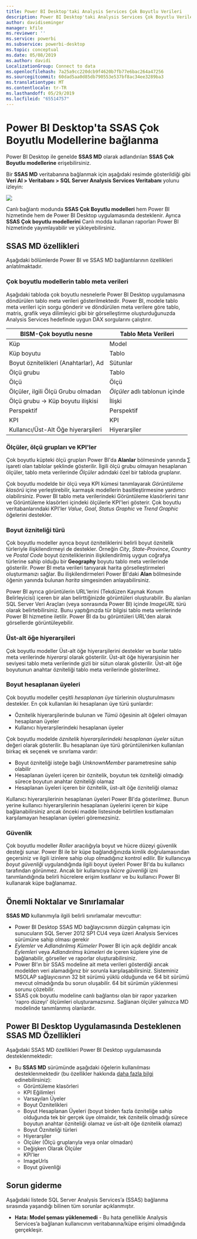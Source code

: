 ```yaml
---
title: Power BI Desktop'taki Analysis Services Çok Boyutlu Verileri
description: Power BI Desktop'taki Analysis Services Çok Boyutlu Verileri
author: davidiseminger
manager: kfile
ms.reviewer: ''
ms.service: powerbi
ms.subservice: powerbi-desktop
ms.topic: conceptual
ms.date: 05/08/2019
ms.author: davidi
LocalizationGroup: Connect to data
ms.openlocfilehash: 7a25a9cc220dcb9f4620b7fb77e6bac264a47256
ms.sourcegitcommit: 60dad5aa0d85db790553e537bf8ac34ee3289ba3
ms.translationtype: MT
ms.contentlocale: tr-TR
ms.lasthandoff: 05/29/2019
ms.locfileid: "65514757"
---
```

# <a name="connect-to-ssas-multidimensional-models-in-power-bi-desktop"></a>Power BI Desktop'ta SSAS Çok Boyutlu Modellerine bağlanma
Power BI Desktop ile genelde **SSAS MD** olarak adlandırılan **SSAS Çok Boyutlu modellerine** erişebilirsiniz.

Bir **SSAS MD** veritabanına bağlanmak için aşağıdaki resimde gösterildiği gibi **Veri Al &gt; Veritabanı &gt; SQL Server Analysis Services Veritabanı** yolunu izleyin:

![](media/desktop-ssas-multidimensional/ssas-multidimensional-2.png)

Canlı bağlantı modunda **SSAS Çok Boyutlu modelleri** hem Power BI hizmetinde hem de Power BI Desktop uygulamasında desteklenir. Ayrıca **SSAS Çok boyutlu modellerini** Canlı modda kullanan raporları Power BI hizmetinde yayımlayabilir ve yükleyebilirsiniz.

## <a name="capabilities-and-features-of-ssas-md"></a>SSAS MD özellikleri
Aşağıdaki bölümlerde Power BI ve SSAS MD bağlantılarının özellikleri anlatılmaktadır.

### <a name="tabular-metadata-of-multidimensional-models"></a>Çok boyutlu modellerin tablo meta verileri
Aşağıdaki tabloda çok boyutlu nesnelerle Power BI Desktop uygulamasına döndürülen tablo meta verileri gösterilmektedir. Power BI, modele tablo meta verileri için sorgu gönderir ve döndürülen meta verilere göre tablo, matris, grafik veya dilimleyici gibi bir görselleştirme oluşturduğunuzda Analysis Services hedefinde uygun DAX sorgularını çalıştırır.

| BISM-Çok boyutlu nesne | Tablo Meta Verileri |
| --- | --- |
| Küp |Model |
| Küp boyutu |Tablo |
| Boyut öznitelikleri (Anahtarlar), Ad |Sütunlar |
| Ölçü grubu |Tablo |
| Ölçü |Ölçü |
| Ölçüler, ilgili Ölçü Grubu olmadan |*Ölçüler* adlı tablonun içinde |
| Ölçü grubu -> Küp boyutu ilişkisi |İlişki |
| Perspektif |Perspektif |
| KPI |KPI |
| Kullanıcı/Üst-Alt Öğe hiyerarşileri |Hiyerarşiler |

### <a name="measures-measure-groups-and-kpis"></a>Ölçüler, ölçü grupları ve KPI'ler
Çok boyutlu küpteki ölçü grupları Power BI'da **Alanlar** bölmesinde yanında ∑ işareti olan tablolar şeklinde gösterilir. İlgili ölçü grubu olmayan hesaplanan ölçüler, tablo meta verilerinde *Ölçüler* adındaki özel bir tabloda gruplanır.

Çok boyutlu modelde bir ölçü veya KPI kümesi tanımlayarak *Görüntüleme klasörü* içine yerleştirebilir, karmaşık modellerin basitleştirmesine yardımcı olabilirsiniz. Power BI tablo meta verilerindeki Görüntüleme klasörlerini tanır ve Görüntüleme klasörleri içindeki ölçülerle KPI'leri gösterir. Çok boyutlu veritabanlarındaki KPI'ler *Value*, *Goal*, *Status Graphic* ve *Trend Graphic* öğelerini destekler.

### <a name="dimension-attribute-type"></a>Boyut özniteliği türü
Çok boyutlu modeller ayrıca boyut özniteliklerini belirli boyut öznitelik türleriyle ilişkilendirmeyi de destekler. Örneğin *City*, *State-Province*, *Country* ve *Postal Code* boyut özniteliklerinin ilişkilendirilmiş uygun coğrafya türlerine sahip olduğu bir **Geography** boyutu tablo meta verilerinde gösterilir. Power BI meta verileri tanıyarak harita görselleştirmeleri oluşturmanızı sağlar. Bu ilişkilendirmeleri Power BI'daki **Alan** bölmesinde öğenin yanında bulunan *harita* simgesinden anlayabilirsiniz.

Power BI ayrıca görüntülerin URL'lerini (Tekdüzen Kaynak Konum Belirleyicisi) içeren bir alan belirttiğinizde görüntüleri oluşturabilir. Bu alanları SQL Server Veri Araçları (veya sonrasında Power BI) içinde *ImageURL* türü olarak belirtebilirsiniz. Bunu yaptığınızda tür bilgisi tablo meta verilerinde Power BI hizmetine iletilir. Power BI da bu görüntüleri URL'den alarak görsellerde görüntüleyebilir.

### <a name="parent-child-hierarchies"></a>Üst-alt öğe hiyerarşileri
Çok boyutlu modeller Üst-alt öğe hiyerarşilerini destekler ve bunlar tablo meta verilerinde *hiyerarşi* olarak gösterilir. Üst-alt öğe hiyerarşisinin her seviyesi tablo meta verilerinde gizli bir sütun olarak gösterilir. Üst-alt öğe boyutunun anahtar özniteliği tablo meta verilerinde gösterilmez.

### <a name="dimension-calculated-members"></a>Boyut hesaplanan üyeleri
Çok boyutlu modeller çeşitli *hesaplanan üye* türlerinin oluşturulmasını destekler. En çok kullanılan iki hesaplanan üye türü şunlardır:

* Öznitelik hiyerarşilerinde bulunan ve *Tümü* öğesinin alt öğeleri olmayan hesaplanan üyeler
* Kullanıcı hiyerarşilerindeki hesaplanan üyeler

Çok boyutlu modelde *öznitelik hiyerarşilerindeki hesaplanan üyeler* sütun değeri olarak gösterilir. Bu hesaplanan üye türü görüntülenirken kullanılan birkaç ek seçenek ve sınırlama vardır:

* Boyut özniteliği isteğe bağlı *UnknownMember* parametresine sahip olabilir
* Hesaplanan üyeleri içeren bir öznitelik, boyutun tek özniteliği olmadığı sürece boyutun anahtar özniteliği olamaz
* Hesaplanan üyeleri içeren bir öznitelik, üst-alt öğe özniteliği olamaz

Kullanıcı hiyerarşilerinin hesaplanan üyeleri Power BI'da gösterilmez. Bunun yerine kullanıcı hiyerarşilerinin hesaplanan üyelerini içeren bir küpe bağlanabilirsiniz ancak önceki madde listesinde belirtilen kısıtlamaları karşılamayan hesaplanan üyeleri göremezsiniz.

### <a name="security"></a>Güvenlik
Çok boyutlu modeller *Roller* aracılığıyla boyut ve hücre düzeyi güvenlik desteği sunar. Power BI ile bir küpe bağlandığınızda kimlik doğrulamasından geçersiniz ve ilgili izinlere sahip olup olmadığınız kontrol edilir. Bir kullanıcıya *boyut güvenliği* uygulandığında ilgili boyut üyeleri Power BI'da bu kullanıcı tarafından görünmez. Ancak bir kullanıcıya *hücre güvenliği* izni tanımlandığında belirli hücrelere erişim kısıtlanır ve bu kullanıcı Power BI kullanarak küpe bağlanamaz.

## <a name="considerations-and-limitations"></a>Önemli Noktalar ve Sınırlamalar
**SSAS MD** kullanımıyla ilgili belirli sınırlamalar mevcuttur:

* Power BI Desktop SSAS MD bağlayıcısının düzgün çalışması için sunucuların SQL Server 2012 SP1 CU4 veya üzeri Analysis Services sürümüne sahip olması gerekir
* *Eylemler* ve *Adlandırılmış Kümeler* Power BI için açık değildir ancak *Eylemleri* veya *Adlandırılmış kümeleri* de içeren küplere yine de bağlanabilir, görseller ve raporlar oluşturabilirsiniz.
* Power BI’ın bir SSAS modeline ait meta verileri gösterdiği ancak modelden veri alamadığınız bir sorunla karşılaşabilirsiniz. Sisteminiz MSOLAP sağlayıcısının 32 bit sürümü yüklü olduğunda ve 64 bit sürümü mevcut olmadığında bu sorun oluşabilir. 64 bit sürümün yüklenmesi sorunu çözebilir.
* SSAS çok boyutlu modeline canlı bağlantısı olan bir rapor yazarken 'rapro düzeyi' ölçümleri oluşturamazsınız. Sağlanan ölçüler yalnızca MD modelinde tanımlanmış olanlardır.

## <a name="supported-features-of-ssas-md-in-power-bi-desktop"></a>Power BI Desktop Uygulamasında Desteklenen SSAS MD Özellikleri
Aşağıdaki SSAS MD özellikleri Power BI Desktop uygulamasında desteklenmektedir:

* Bu **SSAS MD** sürümünde aşağıdaki öğelerin kullanılması desteklenmektedir (bu özellikler hakkında [daha fazla bilgi](https://msdn.microsoft.com/library/jj969574.aspx) edinebilirsiniz):
  * Görüntüleme klasörleri
  * KPI Eğilimleri
  * Varsayılan Üyeler
  * Boyut Öznitelikleri
  * Boyut Hesaplanan Üyeleri (boyut birden fazla özniteliğe sahip olduğunda tek bir gerçek üye olmalıdır, tek öznitelik olmadığı sürece boyutun anahtar özniteliği olamaz ve üst-alt öğe öznitelik olamaz)
  * Boyut Özniteliği türleri
  * Hiyerarşiler
  * Ölçüler (Ölçü gruplarıyla veya onlar olmadan)
  * Değişken Olarak Ölçüler
  * KPI'ler
  * ImageUrls
  * Boyut güvenliği

## <a name="troubleshooting"></a>Sorun giderme 
Aşağıdaki listede SQL Server Analysis Services’a (SSAS) bağlanma sırasında yaşandığı bilinen tüm sorunlar açıklanmıştır. 

* **Hata: Model şeması yüklenemedi** - Bu hata genellikle Analysis Services’a bağlanan kullanıcının veritabanına/küpe erişimi olmadığında gerçekleşir.
